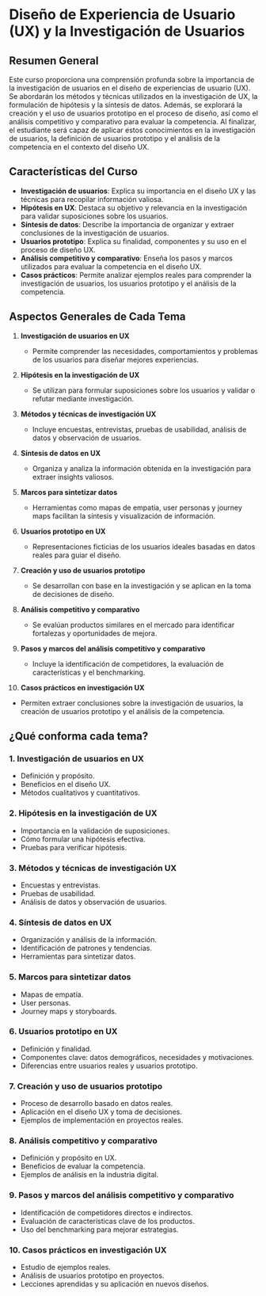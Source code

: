 # Diseño de Experiencia de Usuario (UX) y la Investigación de Usuarios  

## Resumen General  

Este curso proporciona una comprensión profunda sobre la importancia de la investigación de usuarios en el diseño de experiencias de usuario (UX). Se abordarán los métodos y técnicas utilizados en la investigación de UX, la formulación de hipótesis y la síntesis de datos. Además, se explorará la creación y el uso de usuarios prototipo en el proceso de diseño, así como el análisis competitivo y comparativo para evaluar la competencia. Al finalizar, el estudiante será capaz de aplicar estos conocimientos en la investigación de usuarios, la definición de usuarios prototipo y el análisis de la competencia en el contexto del diseño UX.  

## Características del Curso  

- **Investigación de usuarios**: Explica su importancia en el diseño UX y las técnicas para recopilar información valiosa.  
- **Hipótesis en UX**: Destaca su objetivo y relevancia en la investigación para validar suposiciones sobre los usuarios.  
- **Síntesis de datos**: Describe la importancia de organizar y extraer conclusiones de la investigación de usuarios.  
- **Usuarios prototipo**: Explica su finalidad, componentes y su uso en el proceso de diseño UX.  
- **Análisis competitivo y comparativo**: Enseña los pasos y marcos utilizados para evaluar la competencia en el diseño UX.  
- **Casos prácticos**: Permite analizar ejemplos reales para comprender la investigación de usuarios, los usuarios prototipo y el análisis de la competencia.  

## Aspectos Generales de Cada Tema  

1. **Investigación de usuarios en UX**  
   - Permite comprender las necesidades, comportamientos y problemas de los usuarios para diseñar mejores experiencias.  

2. **Hipótesis en la investigación de UX**  
   - Se utilizan para formular suposiciones sobre los usuarios y validar o refutar mediante investigación.  

3. **Métodos y técnicas de investigación UX**  
   - Incluye encuestas, entrevistas, pruebas de usabilidad, análisis de datos y observación de usuarios.  

4. **Síntesis de datos en UX**  
   - Organiza y analiza la información obtenida en la investigación para extraer insights valiosos.  

5. **Marcos para sintetizar datos**  
   - Herramientas como mapas de empatía, user personas y journey maps facilitan la síntesis y visualización de información.  

6. **Usuarios prototipo en UX**  
   - Representaciones ficticias de los usuarios ideales basadas en datos reales para guiar el diseño.  

7. **Creación y uso de usuarios prototipo**  
   - Se desarrollan con base en la investigación y se aplican en la toma de decisiones de diseño.  

8. **Análisis competitivo y comparativo**  
   - Se evalúan productos similares en el mercado para identificar fortalezas y oportunidades de mejora.  

9. **Pasos y marcos del análisis competitivo y comparativo**  
   - Incluye la identificación de competidores, la evaluación de características y el benchmarking.  

10. **Casos prácticos en investigación UX**  
   - Permiten extraer conclusiones sobre la investigación de usuarios, la creación de usuarios prototipo y el análisis de la competencia.  

## ¿Qué conforma cada tema?  

### 1. Investigación de usuarios en UX  
   - Definición y propósito.  
   - Beneficios en el diseño UX.  
   - Métodos cualitativos y cuantitativos.  

### 2. Hipótesis en la investigación de UX  
   - Importancia en la validación de suposiciones.  
   - Cómo formular una hipótesis efectiva.  
   - Pruebas para verificar hipótesis.  

### 3. Métodos y técnicas de investigación UX  
   - Encuestas y entrevistas.  
   - Pruebas de usabilidad.  
   - Análisis de datos y observación de usuarios.  

### 4. Síntesis de datos en UX  
   - Organización y análisis de la información.  
   - Identificación de patrones y tendencias.  
   - Herramientas para sintetizar datos.  

### 5. Marcos para sintetizar datos  
   - Mapas de empatía.  
   - User personas.  
   - Journey maps y storyboards.  

### 6. Usuarios prototipo en UX  
   - Definición y finalidad.  
   - Componentes clave: datos demográficos, necesidades y motivaciones.  
   - Diferencias entre usuarios reales y usuarios prototipo.  

### 7. Creación y uso de usuarios prototipo  
   - Proceso de desarrollo basado en datos reales.  
   - Aplicación en el diseño UX y toma de decisiones.  
   - Ejemplos de implementación en proyectos reales.  

### 8. Análisis competitivo y comparativo  
   - Definición y propósito en UX.  
   - Beneficios de evaluar la competencia.  
   - Ejemplos de análisis en la industria digital.  

### 9. Pasos y marcos del análisis competitivo y comparativo  
   - Identificación de competidores directos e indirectos.  
   - Evaluación de características clave de los productos.  
   - Uso del benchmarking para mejorar estrategias.  

### 10. Casos prácticos en investigación UX  
   - Estudio de ejemplos reales.  
   - Análisis de usuarios prototipo en proyectos.  
   - Lecciones aprendidas y su aplicación en nuevos diseños.  
